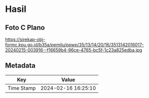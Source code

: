 # Hasil

## Foto C Plano

https://sirekap-obj-formc.kpu.go.id/b35a/pemilu/ppwp/35/13/14/20/16/3513142016017-20240215-003916--f16659b4-96ce-4765-bc5f-1c23a825edba.jpg


## Metadata

| Key        | Value               |
| ---------- | ------------------- |
| Time Stamp | 2024-02-16 16:25:10 |



